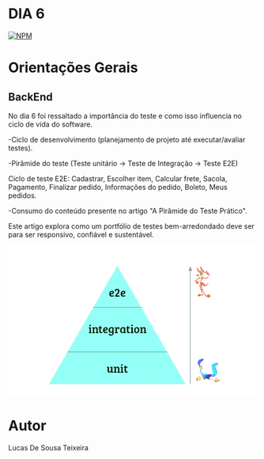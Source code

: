 # DIA 6
[![NPM](https://img.shields.io/npm/l/react)](https://github.com/lucasteixeira03/Exemplo-Readme/blob/main/LICENSE) 

# Orientações Gerais

## BackEnd

No dia 6 foi ressaltado a importância do teste e como isso influencia no ciclo de vida do software.

-Ciclo de desenvolvimento (planejamento de projeto até executar/avaliar testes).

-Pirâmide do teste (Teste unitário -> Teste de Integração -> Teste E2E)

Ciclo de teste E2E: Cadastrar, Escolher item, Calcular frete, Sacola, Pagamento, Finalizar pedido, Informações do pedido, Boleto, Meus pedidos.

-Consumo do conteúdo presente no artigo "A Pirâmide do Teste Prático".

Este artigo explora como um portfólio de testes bem-arredondado deve ser para ser responsivo, confiável e sustentável.


![scrum](https://github.com/lucasteixeira03/ASSETS/blob/main/piramide_tests.png) 

# Autor

Lucas De Sousa Teixeira

